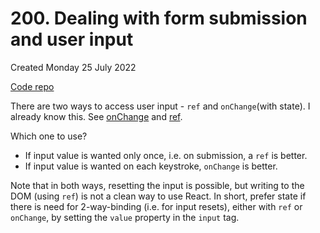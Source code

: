 # 200. Dealing with form submission and user input
Created Monday 25 July 2022

[Code repo](https://github.com/exemplar-codes/reactjs-forms-user-input)

There are two ways to access user input - `ref` and `onChange`(with state). I already know this. See [onChange](https://github.com/exemplar-codes/reactjs-forms-user-input/commit/a0925ba34d508f3c3f7df1f9f3b8f7175f9e4845) and [ref](https://github.com/exemplar-codes/reactjs-forms-user-input/commit/7ba6b0a577b9009f555457a8d4e24771be89c16b).

Which one to use?
- If input value is wanted only once, i.e. on submission, a `ref` is better.
- If input value is wanted on each keystroke, `onChange` is better.

Note that in both ways, resetting the input is possible, but writing to the DOM (using `ref`) is not a clean way to use React. In short, prefer state if there is need for 2-way-binding (i.e. for input resets), either with `ref` or `onChange`, by setting the `value` property in the `input` tag.